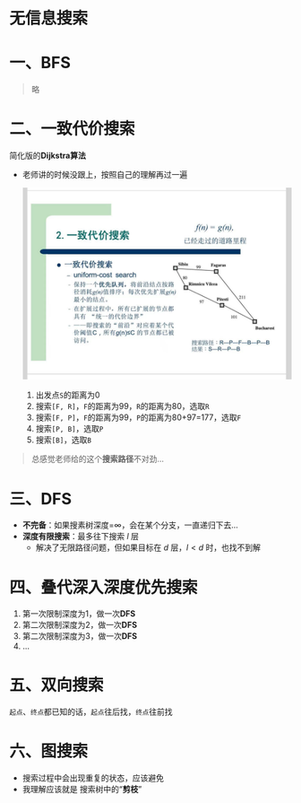 # 无信息搜索

# 一、BFS
> 略

# 二、一致代价搜索

简化版的**Dijkstra算法**

- 老师讲的时候没跟上，按照自己的理解再过一遍

    ![uniform_cost](pngs/uniform_cost.png)
    1. 出发点`S`的距离为0
    2. 搜索`[F, R]`，`F`的距离为99，`R`的距离为80，选取`R`
    3. 搜索`[F, P]`，`F`的距离为99，`P`的距离为80+97=177，选取`F`
    4. 搜索`[P, B]`，选取`P`
    5. 搜索`[B]`，选取`B`
> 总感觉老师给的这个**搜索路径**不对劲...

# 三、DFS

- **不完备**：如果搜素树深度=$\infty$，会在某个分支，一直递归下去...
- **深度有限搜索**：最多往下搜索 $l$ 层
    - 解决了无限路径问题，但如果目标在 $d$ 层，$l<d$ 时，也找不到解

# 四、叠代深入深度优先搜索

1. 第一次限制深度为1，做一次**DFS**
2. 第二次限制深度为2，做一次**DFS**
3. 第二次限制深度为3，做一次**DFS**
4. ...

# 五、双向搜索

`起点`、`终点`都已知的话，`起点`往后找，`终点`往前找

# 六、图搜索

- 搜索过程中会出现重复的状态，应该避免
- 我理解应该就是 搜索树中的“**剪枝**”